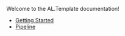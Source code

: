 
Welcome to the AL.Template documentation!

* [Getting Started](Getting%20Started.md)
* [Pipeline](CICD.md)